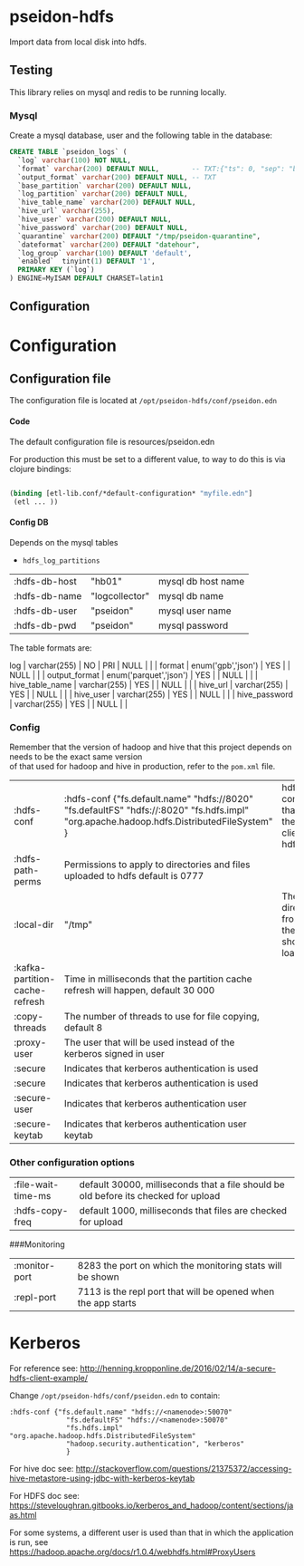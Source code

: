 # pseidon-hdfs

Import data from local disk into hdfs.

## Testing

This library relies on mysql and redis to be running locally.  

### Mysql

Create a mysql database, user and the following table in the database:

```sql
CREATE TABLE `pseidon_logs` (
  `log` varchar(100) NOT NULL,
  `format` varchar(200) DEFAULT NULL,        -- TXT:{"ts": 0, "sep": "byte1"}
  `output_format` varchar(200) DEFAULT NULL, -- TXT
  `base_partition` varchar(200) DEFAULT NULL,
  `log_partition` varchar(200) DEFAULT NULL,
  `hive_table_name` varchar(200) DEFAULT NULL,
  `hive_url` varchar(255),
  `hive_user` varchar(200) DEFAULT NULL,
  `hive_password` varchar(200) DEFAULT NULL,
  `quarantine` varchar(200) DEFAULT "/tmp/pseidon-quarantine",
  `dateformat` varchar(200) DEFAULT "datehour",
  `log_group` varchar(100) DEFAULT 'default',
  `enabled`  tinyint(1) DEFAULT '1',
  PRIMARY KEY (`log`)
) ENGINE=MyISAM DEFAULT CHARSET=latin1
```


## Configuration

# Configuration

## Configuration file

The configuration file is located at ```/opt/pseidon-hdfs/conf/pseidon.edn```

#### Code 
The default configuration file is resources/pseidon.edn  

For production this must be set to a different value, to way to do this is via clojure bindings:  

```clojure

(binding [etl-lib.conf/*default-configuration* "myfile.edn"]
 (etl ... ))
```

#### Config DB

Depends on the mysql tables

  * ```hdfs_log_partitions```
   
<table>
 <tr><td>:hdfs-db-host</td><td>"hb01"</td><td>mysql db host name</td></tr>
 <tr><td>:hdfs-db-name</td><td>"logcollector"</td><td>mysql db name</td></tr>
 <tr><td>:hdfs-db-user</td><td>"pseidon"</td><td>mysql user name</td></tr>
 <tr><td>:hdfs-db-pwd</td><td>"pseidon"</td><td>mysql password</td></tr>
</table>

The table formats are:

 log             | varchar(255)           | NO   | PRI | NULL    |       |
| format          | enum('gpb','json')     | YES  |     | NULL    |       |
| output_format   | enum('parquet','json') | YES  |     | NULL    |       |
| hive_table_name | varchar(255)           | YES  |     | NULL    |       |
| hive_url        | varchar(255)           | YES  |     | NULL    |       |
| hive_user       | varchar(255)           | YES  |     | NULL    |       |
| hive_password   | varchar(255)           | YES  |     | NULL    |       |


### Config

Remember that the version of hadoop and hive that this project depends on needs to be the exact same version  
of that used for hadoop and hive in production, refer to the ```pom.xml``` file.

<table>
 <tr><td>:hdfs-conf</td><td>
  :hdfs-conf {"fs.default.name" "hdfs://<namenode>8020"
              "fs.defaultFS" "hdfs://<namenode>:8020"
              "fs.hdfs.impl" "org.apache.hadoop.hdfs.DistributedFileSystem"
            } </td>

 <td>hdfs configuration that points the hadoop client to the hdfs cluster</td></tr>
 <r><td>:hdfs-path-perms</td><td>Permissions to apply to directories and files uploaded to hdfs default is 0777</td></tr>
 <tr><td>:local-dir</td><td>"/tmp"</td><td>The directory from which the data should be loaded from</td></tr>
 <tr><td>:kafka-partition-cache-refresh</td><td>Time in milliseconds that the partition cache refresh will happen, default 30 000</td></tr>
 <tr><td>:copy-threads</td><td>The number of threads to use for file copying, default 8</td></tr>
 <tr><td>:proxy-user</td><td>The user that will be used instead of the kerberos signed in user</td></tr>
 <tr><td>:secure</td><td>Indicates that kerberos authentication is used</td></tr>
 <tr><td>:secure</td><td>Indicates that kerberos authentication is used</td></tr>
 <tr><td>:secure-user</td><td>Indicates that kerberos authentication user</td></tr>
 <tr><td>:secure-keytab</td><td>Indicates that kerberos authentication user keytab</td></tr>
</table>

### Other configuration options

<table>
<tr><td>:file-wait-time-ms</td><td>default 30000, milliseconds that a file should be old before its checked for upload</td></tr>
<tr><td>:hdfs-copy-freq</td><td>default 1000, milliseconds that files are checked for upload</td></tr>
</table>
###Monitoring

<table>
<tr><td>:monitor-port</td><td>8283 the port on which the monitoring stats will be shown</td></tr>
<tr><td>:repl-port</td><td>7113 is the repl port that will be opened when the app starts</td></tr>
</table>


# Kerberos

For reference see: http://henning.kropponline.de/2016/02/14/a-secure-hdfs-client-example/

Change ```/opt/pseidon-hdfs/conf/pseidon.edn``` to contain:


```
:hdfs-conf {"fs.default.name" "hdfs://<namenode>:50070"
              "fs.defaultFS" "hdfs://<namenode>:50070"
              "fs.hdfs.impl" "org.apache.hadoop.hdfs.DistributedFileSystem"
              "hadoop.security.authentication", "kerberos"
              }
```

For hive doc see: http://stackoverflow.com/questions/21375372/accessing-hive-metastore-using-jdbc-with-kerberos-keytab

For HDFS doc see: https://steveloughran.gitbooks.io/kerberos_and_hadoop/content/sections/jaas.html

For some systems, a different user is used than that in which the application is run, see https://hadoop.apache.org/docs/r1.0.4/webhdfs.html#ProxyUsers

